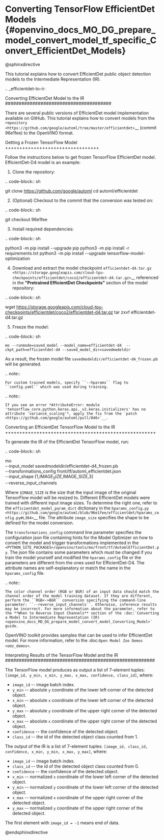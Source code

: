 # Converting TensorFlow EfficientDet Models {#openvino_docs_MO_DG_prepare_model_convert_model_tf_specific_Convert_EfficientDet_Models}

@sphinxdirective

This tutorial explains how to convert EfficientDet public object detection models to the Intermediate Representation (IR).

.. _efficientdet-to-ir:

Converting EfficientDet Model to the IR
#######################################

There are several public versions of EfficientDet model implementation available on GitHub. This tutorial explains how to
convert models from the `repository <https://github.com/google/automl/tree/master/efficientdet>`__  (commit 96e1fee) to the OpenVINO format.

Getting a Frozen TensorFlow Model
+++++++++++++++++++++++++++++++++

Follow the instructions below to get frozen TensorFlow EfficientDet model. EfficientDet-D4 model is an example:

1. Clone the repository:

.. code-block:: sh

   git clone https://github.com/google/automl
   cd automl/efficientdet

2. (Optional) Checkout to the commit that the conversion was tested on:

.. code-block:: sh

   git checkout 96e1fee

3. Install required dependencies:

.. code-block:: sh

   python3 -m pip install --upgrade pip
   python3 -m pip install -r requirements.txt
   python3 -m pip install --upgrade tensorflow-model-optimization

4. Download and extract the model checkpoint `efficientdet-d4.tar.gz <https://storage.googleapis.com/cloud-tpu-checkpoints/efficientdet/coco2/efficientdet-d4.tar.gz>`__
referenced in the **"Pretrained EfficientDet Checkpoints"** section of the model repository:

.. code-block:: sh

   wget https://storage.googleapis.com/cloud-tpu-checkpoints/efficientdet/coco2/efficientdet-d4.tar.gz
   tar zxvf efficientdet-d4.tar.gz

5. Freeze the model:

.. code-block:: sh

    mo --runmode=saved_model --model_name=efficientdet-d4  --ckpt_path=efficientdet-d4 --saved_model_dir=savedmodeldir

As a result, the frozen model file ``savedmodeldir/efficientdet-d4_frozen.pb`` will be generated.

.. note::

    For custom trained models, specify ``--hparams`` flag to ``config.yaml`` which was used during training.

.. note::

    If you see an error *AttributeError: module 'tensorflow_core.python.keras.api._v2.keras.initializers' has no attribute 'variance_scaling'*, apply the fix from the `patch <https://github.com/google/automl/pull/846>`__.

Converting an EfficientDet TensorFlow Model to the IR
+++++++++++++++++++++++++++++++++++++++++++++++++++++

To generate the IR of the EfficientDet TensorFlow model, run:

.. code-block:: sh

   mo \
   --input_model savedmodeldir/efficientdet-d4_frozen.pb \
   --transformations_config front/tf/automl_efficientdet.json \
   --input_shape [1,$IMAGE_SIZE,$IMAGE_SIZE,3] \
   --reverse_input_channels


Where ``$IMAGE_SIZE`` is the size that the input image of the original TensorFlow model will be resized to. Different
EfficientDet models were trained with different input image sizes. To determine the right one, refer to the ``efficientdet_model_param_dict``
dictionary in the `hparams_config.py <https://github.com/google/automl/blob/96e1fee/efficientdet/hparams_config.py#L304>`__ file.
The attribute ``image_size`` specifies the shape to be defined for the model conversion.

The ``transformations_config`` command line parameter specifies the configuration json file containing hints for the Model Optimizer on how to convert the model and trigger transformations implemented in the ``<PYTHON_SITE_PACKAGES>/openvino/tools/mo/front/tf/AutomlEfficientDet.py``. The json file contains some parameters which must be changed if you
train the model yourself and modified the ``hparams_config`` file or the parameters are different from the ones used for EfficientDet-D4.
The attribute names are self-explanatory or match the name in the ``hparams_config`` file.

.. note::

    The color channel order (RGB or BGR) of an input data should match the channel order of the model training dataset. If they are different, perform the ``RGB<->BGR`` conversion specifying the command-line parameter: ``--reverse_input_channels``. Otherwise, inference results may be incorrect. For more information about the parameter, refer to the **When to Reverse Input Channels** section of the :doc:`Converting a Model to Intermediate Representation (IR) <openvino_docs_MO_DG_prepare_model_convert_model_Converting_Model>` guide.

OpenVINO toolkit provides samples that can be used to infer EfficientDet model. 
For more information, refer to the :doc:`Open Model Zoo Demos <omz_demos>`.

Interpreting Results of the TensorFlow Model and the IR
#######################################################

The TensorFlow model produces as output a list of 7-element tuples: ``[image_id, y_min, x_min, y_max, x_max, confidence, class_id]``, where:

* ``image_id`` -- image batch index.
* ``y_min`` -- absolute ``y`` coordinate of the lower left corner of the detected object.
* ``x_min`` -- absolute ``x`` coordinate of the lower left corner of the detected object.
* ``y_max`` -- absolute ``y`` coordinate of the upper right corner of the detected object.
* ``x_max`` -- absolute ``x`` coordinate of the upper right corner of the detected object.
* ``confidence`` -- the confidence of the detected object.
* ``class_id`` -- the id of the detected object class counted from 1.

The output of the IR is a list of 7-element tuples: ``[image_id, class_id, confidence, x_min, y_min, x_max, y_max]``, where:

* ``image_id`` -- image batch index.
* ``class_id`` -- the id of the detected object class counted from 0.
* ``confidence`` -- the confidence of the detected object.
* ``x_min`` -- normalized ``x`` coordinate of the lower left corner of the detected object.
* ``y_min`` -- normalized ``y`` coordinate of the lower left corner of the detected object.
* ``x_max`` -- normalized ``x`` coordinate of the upper right corner of the detected object.
* ``y_max`` -- normalized ``y`` coordinate of the upper right corner of the detected object.

The first element with ``image_id = -1`` means end of data.


@endsphinxdirective
